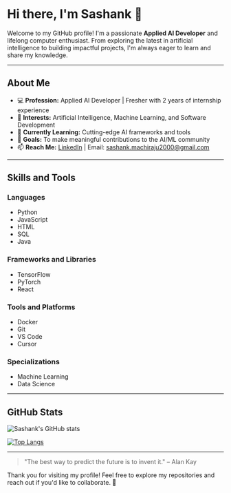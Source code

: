 # Hi there, I'm Sashank 👋

Welcome to my GitHub profile! I'm a passionate **Applied AI Developer** and lifelong computer enthusiast. From exploring the latest in artificial intelligence to building impactful projects, I'm always eager to learn and share my knowledge.

---

## About Me

- 💻 **Profession:** Applied AI Developer | Fresher with 2 years of internship experience
- 🌟 **Interests:** Artificial Intelligence, Machine Learning, and Software Development
- 🌱 **Currently Learning:** Cutting-edge AI frameworks and tools
- 🎯 **Goals:** To make meaningful contributions to the AI/ML community
- 📫 **Reach Me:** [LinkedIn](https://linkedin.com/in/sashank-machiraju) | Email: sashank.machiraju2000@gmail.com

---

## Skills and Tools

### Languages
- Python
- JavaScript
- HTML
- SQL
- Java

### Frameworks and Libraries
- TensorFlow
- PyTorch
- React

### Tools and Platforms
- Docker
- Git
- VS Code
- Cursor

### Specializations
- Machine Learning
- Data Science

---

## GitHub Stats

![Sashank's GitHub stats](https://github-readme-stats.vercel.app/api?username=sashank1079&show_icons=true&theme=radical)

[![Top Langs](https://github-readme-stats.vercel.app/api/top-langs/?username=sashank1079&layout=compact)](https://github.com/sashank1079)

---

> "The best way to predict the future is to invent it." – Alan Kay

Thank you for visiting my profile! Feel free to explore my repositories and reach out if you'd like to collaborate. 🚀

